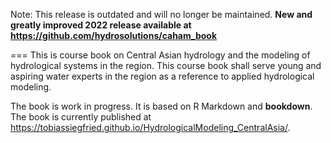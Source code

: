 Note: This release is outdated and will no longer be maintained. 
**New and greatly improved 2022 release available at https://github.com/hydrosolutions/caham_book** 

===
This is course book on Central Asian hydrology and the modeling of hydrological systems in the region. This course book shall serve young and aspiring water experts in the region as a reference to applied hydrological modeling.

The book is work in progress. It is based on R Markdown and **bookdown**. The book is currently published at <https://tobiassiegfried.github.io/HydrologicalModeling_CentralAsia/>.

